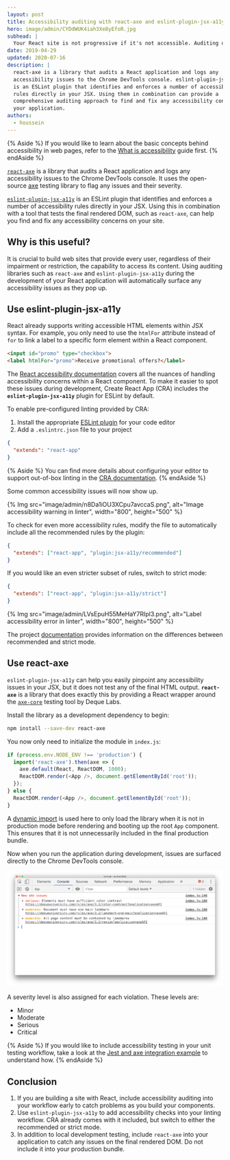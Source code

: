 ```yaml
---
layout: post
title: Accessibility auditing with react-axe and eslint-plugin-jsx-a11y
hero: image/admin/CYDdWUK4iah3Xe8yEfoR.jpg
subhead: |
  Your React site is not progressive if it's not accessible. Auditing during development can help you spot any issues.
date: 2019-04-29
updated: 2020-07-16
description: |
  react-axe is a library that audits a React application and logs any
  accessibility issues to the Chrome DevTools console. eslint-plugin-jsx-a11y
  is an ESLint plugin that identifies and enforces a number of accessibility
  rules directly in your JSX. Using them in combination can provide a
  comprehensive auditing approach to find and fix any accessibility concerns in
  your application.
authors:
  - houssein
---
```


{% Aside %}
  If you would like to learn about the basic concepts behind accessibility in
  web pages, refer to the [What is accessibility](/what-is-accessibility) guide
  first.
{% endAside %}

[`react-axe`](https://github.com/dequelabs/react-axe) is a library that audits a
React application and logs any accessibility issues to the Chrome DevTools
console. It uses the open-source [axe](https://github.com/dequelabs/axe-core)
testing library to flag any issues and their severity.

[`eslint-plugin-jsx-a11y`](https://github.com/evcohen/eslint-plugin-jsx-a11y) is
an ESLint plugin that identifies and enforces a number of accessibility rules
directly in your JSX. Using this in combination with a tool that tests the final
rendered DOM, such as `react-axe`, can help you find and fix any accessibility
concerns on your site.

## Why is this useful?

It is crucial to build web sites that provide every user, regardless of their
impairment or restriction, the capability to access its content. Using auditing
libraries such as `react-axe` and `eslint-plugin-jsx-a11y` during the
development of your React application will automatically surface any
accessibility issues as they pop up.

## Use eslint-plugin-jsx-a11y

React already supports writing accessible HTML elements within JSX syntax. For
example, you only need to use the `htmlFor` attribute instead of `for` to link a
label to a specific form element within a React component.

```html
<input id="promo" type="checkbox">
<label htmlFor="promo">Receive promotional offers?</label>
```

The
[React accessibility documentation](https://reactjs.org/docs/accessibility.html)
covers all the nuances of handling accessibility concerns within a React
component. To make it easier to spot these issues during development, Create
React App (CRA) includes the **`eslint-plugin-jsx-a11y`** plugin for ESLint by
default.

To enable pre-configured linting provided by CRA:

1. Install the appropriate [ESLint plugin](https://eslint.org/docs/user-guide/integrations#editors) for your code editor
2. Add a `.eslintrc.json` file to your project

```json
{
  "extends": "react-app"
}
```

{% Aside %}
  You can find more details about configuring your editor to support out-of-box
  linting in the
  [CRA documentation](https://facebook.github.io/create-react-app/docs/setting-up-your-editor).
{% endAside %}

Some common accessibility issues will now show up.

{% Img src="image/admin/n8Da1iOU3XCpu7avccaS.png", alt="Image accessibility warning in linter", width="800", height="500" %}

To check for even more accessibility rules, modify the file to automatically
include all the recommended rules by the plugin:

```json
{
  "extends": ["react-app", "plugin:jsx-a11y/recommended"]
}
```

If you would like an even stricter subset of rules, switch to strict mode:

```json
{
  "extends": ["react-app", "plugin:jsx-a11y/strict"]
}
```

{% Img src="image/admin/LVsEpuH55MeHaY7RIpl3.png", alt="Label accessibility error in linter", width="800", height="500" %}

The project
[documentation](https://github.com/evcohen/eslint-plugin-jsx-a11y#difference-between-recommended-and-strict-mode)
provides information on the differences between recommended and strict mode.

## Use react-axe

`eslint-plugin-jsx-a11y` can help you easily pinpoint any accessibility issues
in your JSX, but it does not test any of the final HTML output. **`react-axe`**
is a library that does exactly this by providing a React wrapper around the
[`axe-core`](https://github.com/dequelabs/axe-core) testing tool by Deque Labs.

Install the library as a development dependency to begin:

```bash
npm install --save-dev react-axe
```

You now only need to initialize the module in `index.js`:

```js
if (process.env.NODE_ENV !== 'production') {
  import('react-axe').then(axe => {
    axe.default(React, ReactDOM, 1000);
    ReactDOM.render(<App />, document.getElementById('root'));
  });
} else {
  ReactDOM.render(<App />, document.getElementById('root'));
}
```

A
[dynamic import](https://developers.google.com/web/updates/2017/11/dynamic-import)
is used here to only load the library when it is not in production mode before
rendering and booting up the root `App` component. This ensures that it is not
unnecessarily included in the final production bundle.

Now when you run the application during development, issues are surfaced
directly to the Chrome DevTools console.

<img class="w-screenshot w-screenshot--filled" src="./react-axe-devtools.png" alt="React Axe in Chrome DevTools">

A severity level is also assigned for each violation. These levels are:

* Minor
* Moderate
* Serious
* Critical

{% Aside %}
  If you would like to include accessibility testing in your unit testing
  workflow, take a look at the
  [Jest and axe integration example](https://github.com/dequelabs/axe-core/tree/develop/doc/examples/jest_react)
  to understand how.
{% endAside %}

## Conclusion

1. If you are building a site with React, include accessibility auditing into
   your workflow early to catch problems as you build your components.
2. Use `eslint-plugin-jsx-a11y` to add accessibility checks into your linting
   workflow. CRA already comes with it included, but switch to either the
   recommended or strict mode.
3. In addition to local development testing, include `react-axe` into your
   application to catch any issues on the final rendered DOM. Do not include it
   into your production bundle.
